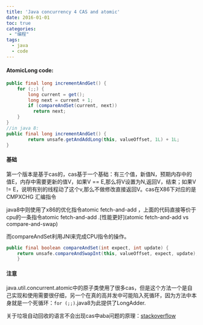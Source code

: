```yaml
---
title: 'Java concurrency 4 CAS and atomic'
date: 2016-01-01
toc: true
categories:
 - "编程"
tags: 
  - java
  - code
--- 
```


#### AtomicLong code:
```java
public final long incrementAndGet() {
    for (;;) {
        long current = get();
        long next = current + 1;
        if (compareAndSet(current, next))
          return next;
    }
}
//in java 8:
public final long incrementAndGet() {
        return unsafe.getAndAddLong(this, valueOffset, 1L) + 1L;
}

```

#### 基础

第一个版本是基于cas的，cas基于一个基础：有三个值，新值N，预期内存中的值E，内存中需要更新的值V，如果V == E,那么将V设置为N,返回V，结束；如果V != E，说明有别的线程动了这个v,那么不做修改直接返回V。cas在X86下对应的是 CMPXCHG 汇编指令

java8中则使用了x86的优化指令atomic fetch-and-add ，上面的代码直接等价于cpu的一条指令atomic fetch-and-add .[性能更好](atomic fetch-and-add vs compare-and-swap)

而compareAndSet利用JNI来完成CPU指令的操作。

```java
public final boolean compareAndSet(int expect, int update) {   
    return unsafe.compareAndSwapInt(this, valueOffset, expect, update);
    }
```


#### 注意

java.util.concurrent.atomic中的原子类使用了很多cas，但是这个方法一个是自己实现和使用需要很仔细，另一个在真的高并发中可能陷入死循环，因为方法中本身就是一个死循环：`for (;;)`.java8为此提供了LongAdder.

关于垃圾自动回收的语言不会出现cas中aba问题的原理：[stackoverflow](http://stackoverflow.com/questions/19660737/aba-in-lock-free-algorithms)

